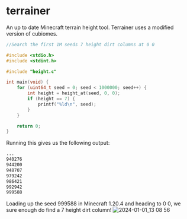# terrainer
An up to date Minecraft terrain height tool. Terrainer uses a modified version of cubiomes.

```C
//Search the first 1M seeds 7 height dirt columns at 0 0

#include <stdio.h>
#include <stdint.h>

#include "height.c"

int main(void) {
    for (uint64_t seed = 0; seed < 1000000; seed++) {
        int height = height_at(seed, 0, 0);
        if (height == 7) {
            printf("%ld\n", seed);
        }
    }

    return 0;
}
```

Running this gives us the following output:
```bash
...
940276
944200
948707
979242
986421
992942
999588
```

Loading up the seed 999588 in Minecraft 1.20.4 and heading to 0 0, we sure enough do find a 7 height dirt column!
![2024-01-01_13 08 56](https://github.com/ScriptLineStudios/terrainer/assets/85095943/f8aa50f1-b743-4fc5-9dc2-18b09fb49fcd)
